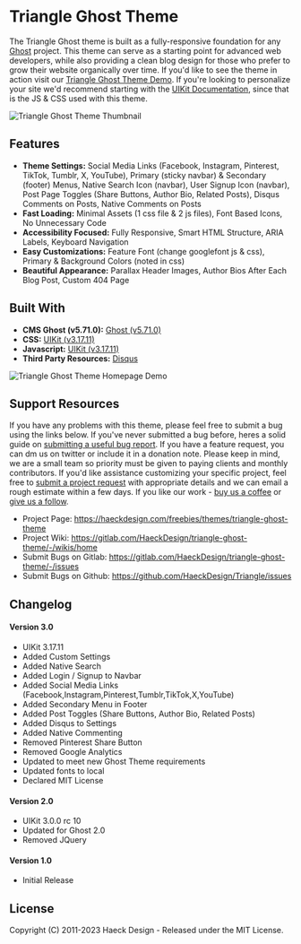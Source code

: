 # Triangle Ghost Theme #

The Triangle Ghost theme is built as a fully-responsive foundation for any [Ghost](https://ghost.org/) project. This theme can serve as a starting point for advanced web developers, while also providing a clean blog design for those who prefer to grow their website organically over time. If you'd like to see the theme in action visit our [Triangle Ghost Theme Demo](https://demo.haeckdesign.com/triangle/). If you're looking to personalize your site we'd recommend starting with the [UIKit Documentation](https://www.getuikit.com), since that is the JS & CSS used with this theme.

![Triangle Ghost Theme Thumbnail](https://haeck.s3.amazonaws.com/triangle/Triangle-Ghost-Theme-Mockup-Haeck-Design.jpg)


## Features ##

* **Theme Settings:**  Social Media Links (Facebook, Instagram, Pinterest, TikTok, Tumblr, X, YouTube), Primary (sticky navbar) & Secondary (footer) Menus, Native Search Icon (navbar), User Signup Icon (navbar), Post Page Toggles (Share Buttons, Author Bio, Related Posts), Disqus Comments on Posts, Native Comments on Posts
* **Fast Loading:**  Minimal Assets (1 css file & 2 js files), Font Based Icons, No Unnecessary Code
* **Accessibility Focused:**  Fully Responsive, Smart HTML Structure, ARIA Labels, Keyboard Navigation
* **Easy Customizations:**  Feature Font (change googlefont js & css), Primary & Background Colors (noted in css)
* **Beautiful Appearance:**  Parallax Header Images, Author Bios After Each Blog Post, Custom 404 Page


## Built With ##

* **CMS Ghost (v5.71.0):**  [Ghost (v5.71.0)](https://ghost.org/)
* **CSS:**  [UIKit (v3.17.11)](https://www.getuikit.com)
* **Javascript:**  [UIKit (v3.17.11)](https://www.getuikit.com)
* **Third Party Resources:**  [Disqus](https://www.disqus.com/)


![Triangle Ghost Theme Homepage Demo](https://haeck.s3.amazonaws.com/triangle/Triangle-Ghost-Theme-Screenshot-Haeck-Design.jpg)


## Support Resources ##

If you have any problems with this theme, please feel free to submit a bug using the links below. If you've never submitted a bug before, heres a solid guide on [submitting a useful bug report](https://about.gitlab.com/blog/2019/01/09/marker-io-gitlab-integration/). If you have a feature request, you can dm us on twitter or include it in a donation note. Please keep in mind, we are a small team so priority must be given to paying clients and monthly contributors. If you'd like assistance customizing your specific project, feel free to [submit a project request](https://haeckdesign.com/contact) with appropriate details and we can email a rough estimate within a few days. If you like our work - [buy us a coffee](https://www.paypal.com/donate/?hosted_button_id=GLD2VR75PALJS) or [give us a follow](https://haeckdesign.com/contact/social). 

* Project Page:  https://haeckdesign.com/freebies/themes/triangle-ghost-theme
* Project Wiki: https://gitlab.com/HaeckDesign/triangle-ghost-theme/-/wikis/home
* Submit Bugs on Gitlab: https://gitlab.com/HaeckDesign/triangle-ghost-theme/-/issues
* Submit Bugs on Github:  https://github.com/HaeckDesign/Triangle/issues


## Changelog ##

#### Version 3.0 ####

* UIKit 3.17.11
* Added Custom Settings
* Added Native Search
* Added Login / Signup to Navbar
* Added Social Media Links (Facebook,Instagram,Pinterest,Tumblr,TikTok,X,YouTube)
* Added Secondary Menu in Footer
* Added Post Toggles (Share Buttons, Author Bio, Related Posts)
* Added Disqus to Settings
* Added Native Commenting
* Removed Pinterest Share Button
* Removed Google Analytics
* Updated to meet new Ghost Theme requirements
* Updated fonts to local
* Declared MIT License

#### Version 2.0 ####

* UIKit 3.0.0 rc 10
* Updated for Ghost 2.0
* Removed JQuery

#### Version 1.0 ####

* Initial Release


## License ##

Copyright (C) 2011-2023 Haeck Design - Released under the MIT License.
